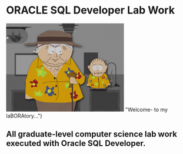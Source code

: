 # ORACLE SQL Developer Lab Work

![alt text](welcome-to-my-labORAtory.jpg) "Welcome- to my laBORAtory...")

## All graduate-level computer science lab work executed with Oracle SQL Developer.
